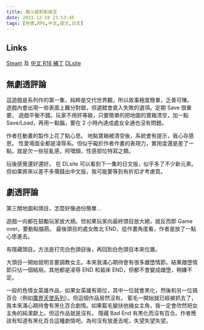 ```yaml
---
title: 魔斗姬莉斯缇亚
date: 2021-12-18 23:53:45
tags: [色情,RPG,中文,英文,日文]
---
```

## Links

[Steam](https://store.steampowered.com/app/1666510/Magical_Valkyrie_Lyristia/) 及 [中文 R18 補丁](https://kagurafan.com/2021/07/16/%e9%ad%94%e6%96%97%e5%a7%ac%e8%8e%89%e6%96%af%e7%bc%87%e4%ba%9a-%e8%a1%a5%e4%b8%81/)
[DLsite](https://www.dlsite.com/maniax/work/=/product_id/RJ284312.html)

## 無劇透評論

這遊戲是系列作的第一集，純粹是交代世界觀，所以故事極度簡單，乏善可陳。
遊戲內會出現一些表面上難分對錯，但選錯會直入失敗的選項。定期 Save 很重要。
遊戲平衡不錯。玩家不用肝等級，只要簡單的把地圖的寶箱清空，加一點 Save/Load，再用一點腦，要在 2 小時內達成處女全通也沒有問題。

作者在動畫的製作上花了點心思。
地點寶箱被清空後，系統會有提示，我心存感恩。
性愛場面全都是凌辱系。但似乎礙於作者作畫的表現力，實用度還是差了一點。就是欠一些狂亂感，阿嘿顏，性感部位特寫之類。

玩後感覺還好還好。
在 DLsite 可以看到下一集的日文版，似乎多了不少新元素。但如果將來以差不多價錢出中文版，我可能要等到有折扣才考慮買。

## 劇透評論

第三關地圖和頭目，怎麼好像過份簡單...

遊戲一向都在鼓勵玩家放大絕。但如果玩家向最終頭目放大絕，就反而即 Game over。要動點腦筋。
最後頭目的處女敗北 END，從作畫角度看，作者是放了一點心思進去。

有隱藏頭目。方法是打完白色頭目後，再回到白色頭目本來位置。

大頭目一開始就明言要調教女主。本來我滿心期待會有很多雌墮情節。結果雌墮情節只佔一個結局。其他都是凌辱 END 和苖床 END，但都不會變成雌墮，稍嫌不足。

一般的色情女英雄作品，如果女英雄有兩位，其中一位就會黑化，然後和另一位搞百合（例如[魔界天使系列](https://en.wikipedia.org/wiki/Djibril_%E2%80%93_The_Devil_Angel)）。但這個作品居然沒有。
藍毛一開始就已經被抓去了，我本來滿心期待會有黑化百合劇情。如果藍毛變扶他捅女主角，我一定會欣然把女主角的純潔獻上。但這作品就是沒有。
隱藏 Bad End 有黑化而沒有百合。作者應該有知道有黑化百合這種劇情吧。為何沒有放進去呢，失望失望失望。

